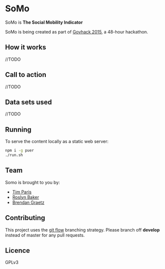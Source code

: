 # SoMo

SoMo is **The Social Mobility Indicator**

SoMo is being created as part of
[Govhack 2015](https://www.govhack.org/govhack-2015),
a 48-hour hackathon.

## How it works

//TODO

## Call to action

//TODO

## Data sets used

//TODO

## Running

To serve the content locally as a static web server:

```bash
npm i -g puer
./run.sh
```

## Team

Somo is brought to you by:

- [Tim Paris](https://github.com/paristj)
- [Roslyn Baker](https://github.com/thirstycreative)
- [Brendan Graetz](http://bguiz.com)

## Contributing

This project uses the [git flow](http://nvie.com/posts/a-successful-git-branching-model/)
branching strategy.
Please branch off **develop** instead of master for any pull requests.

## Licence

GPLv3
